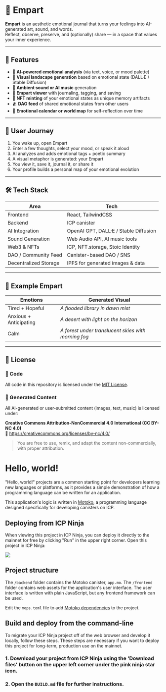# 🧭 Empart

**Empart** is an aesthetic emotional journal that turns your feelings into AI-generated art, sound, and words.  
Reflect, observe, preserve, and (optionally) share — in a space that values your inner experience.

---

## 🌟 Features

- 🧠 **AI-powered emotional analysis** (via text, voice, or mood palette)
- 🎨 **Visual landscape generation** based on emotional state (DALL·E / Stable Diffusion)
- 🎵 **Ambient sound or AI music** generation
- 📓 **Empart viewer** with journaling, tagging, and saving
- 💎 **NFT minting** of your emotional states as unique memory artifacts
- 🫂 **DAO feed** of shared emotional states from other users
- 📅 **Emotional calendar or world map** for self-reflection over time

---

## 🧭 User Journey

1. You wake up, open Empart
2. Enter a few thoughts, select your mood, or speak it aloud
3. AI analyzes and adds emotional tags + poetic summary
4. A visual metaphor is generated: your Empart
5. You view it, save it, journal it, or share it
6. Your profile builds a personal map of your emotional evolution

---

## 🛠️ Tech Stack

| Area                 | Tech                                       |
|----------------------|---------------------------------------------|
| Frontend             | React, TailwindCSS                          |
| Backend              | ICP canister           |
| AI Integration       | OpenAI GPT, DALL·E / Stable Diffusion       |
| Sound Generation     | Web Audio API, AI music tools               |
| Web3 & NFTs          | ICP, NFT.storage, Stoic Identity            |
| DAO / Community Feed | Canister-based DAO / SNS                    |
| Decentralized Storage| IPFS for generated images & data            |

---

## 📸 Example Empart

| Emotions | Generated Visual |
|----------|------------------|
| Tired + Hopeful | _A flooded library in dawn mist_ |
| Anxious + Anticipating | _A desert with light on the horizon_ |
| Calm | _A forest under translucent skies with morning fog_ |

---

## 📄 License

### 🔹 Code
All code in this repository is licensed under the [MIT License](./LICENSE).

### 🔹 Generated Content
All AI-generated or user-submitted content (images, text, music) is licensed under:

**Creative Commons Attribution-NonCommercial 4.0 International (CC BY-NC 4.0)**  
📄 https://creativecommons.org/licenses/by-nc/4.0/

> You are free to use, remix, and adapt the content non-commercially, with proper attribution.


# Hello, world!

"Hello, world!" projects are a common starting point for developers learning new languages or platforms, as it provides a simple demonstration of how a programming language can be written for an application.

This application's logic is written in [Motoko](https://internetcomputer.org/docs/motoko/main/getting-started/motoko-introduction), a programming language designed specifically for developing canisters on ICP.

## Deploying from ICP Ninja

When viewing this project in ICP Ninja, you can deploy it directly to the mainnet for free by clicking "Run" in the upper right corner. Open this project in ICP Ninja:

[![](https://icp.ninja/assets/open.svg)](https://icp.ninja/i?g=https://github.com/sashunchik/Untitled-fullstack)

## Project structure

The `/backend` folder contains the Motoko canister, `app.mo`. The `/frontend` folder contains web assets for the application's user interface. The user interface is written with plain JavaScript, but any frontend framework can be used.

Edit the `mops.toml` file to add [Motoko dependencies](https://mops.one/) to the project.

## Build and deploy from the command-line

To migrate your ICP Ninja project off of the web browser and develop it locally, follow these steps. These steps are necessary if you want to deploy this project for long-term, production use on the mainnet.

### 1. Download your project from ICP Ninja using the 'Download files' button on the upper left corner under the pink ninja star icon.

### 2. Open the `BUILD.md` file for further instructions.

